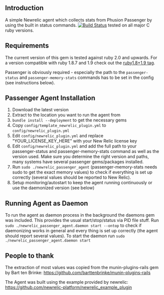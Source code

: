 ## Introduction

A simple Newrelic agent which collects stats from Phusion Passenger by using the built in status commands.
[![Build Status](https://travis-ci.org/tamaloa/newrelic_passenger_plugin.png?branch=master)](https://travis-ci.org/tamaloa/newrelic_passenger_plugin) tested on all major C ruby versions.

## Requirements

The current version of this gem is tested against ruby 2.0 and upwards. For a version compatible with ruby 1.8.7 and 1.9 
check out the [ruby1.8+1.9 tag](https://github.com/tamaloa/newrelic_passenger_plugin/tree/ruby1.8+1.9).

Passenger is obviously required - especially the path to the `passenger-status` and `passenger-memory-stats` commands has
to be set in the config (see instructions below).

## Passenger Agent Installation

1. Download the latest version
2. Extract to the location you want to run the agent from
3. `bundle install --deployment` to get the necessary gems
4. Copy `config/template_newrelic_plugin.yml` to `config/newrelic_plugin.yml`
5. Edit `config/newrelic_plugin.yml` and replace "YOUR_LICENSE_KEY_HERE" with your New Relic license key
6. Edit `config/newrelic_plugin.yml` and add the full path to your passenger-status and passenger-memory-stats command
as well as the version used. Make sure you determine the right version and paths, many systems have several passenger gems/packages installed.
7. Run `sudo ./newrelic_passenger_agent` (passenger-memory-stats needs sudo to get the exact memory values) to check if everything is set up correctly (several values should be reported to New Relic).
8. Setup monitoring/autostart to keep the agent running continuously or use the daemonized version (see below)

## Running Agent as Daemon

To run the agent as daemon process in the background the daemons gem was included. This provides the usual start/stop/status via PID file stuff.
Run `sudo ./newrelic_passenger_agent.daemon start --ontop` to check if daemonizing works in general and every thing is set up correctly (the agent should report several values).
To start the daemon run `sudo ./newrelic_passenger_agent.daemon start`

## People to thank

The extraction of most values was copied from the munin-plugins-rails gem by Bart ten Brinke:
https://github.com/barttenbrinke/munin-plugins-rails

The Agent was built using the example provided by newrelic:
https://github.com/newrelic-platform/newrelic_example_plugin


